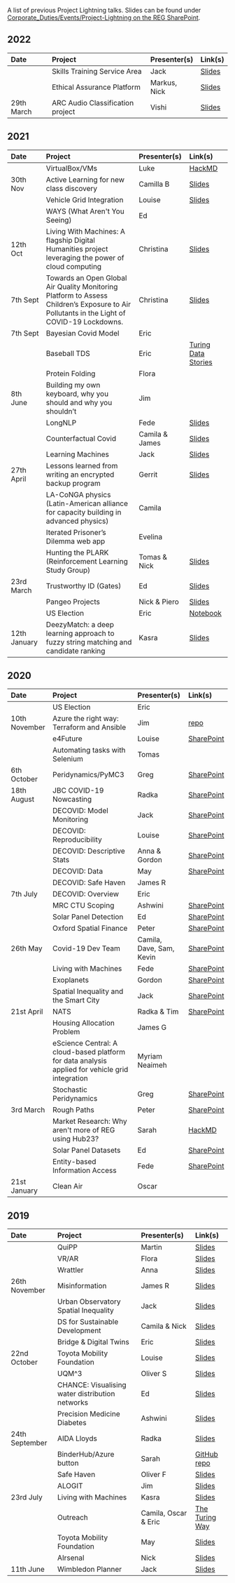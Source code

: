 A list of previous Project Lightning talks. Slides can be found under [Corporate_Duties/Events/Project-Lightning on the REG SharePoint](https://thealanturininstitute.sharepoint.com/:f:/s/ResearchEngineering/EvFtcBhG1RhKofdqD3HNE48BIG443DyTMeRoEwuY453Vcg?e=zv1aZT).

## 2022

| Date | Project   | Presenter(s)  | Link(s) |
| :----- | :---------------- | :------------------ | :----------------------- |
|   | Skills Training Service Area | Jack | [Slides](https://thealanturininstitute.sharepoint.com/:p:/s/ResearchEngineering/EczOHRuAMkxNoFIHBrON9S8BfHn4-0liJ8M_ca3eQdmAXw?e=Rl9TDd) |
|   | Ethical Assurance Platform | Markus, Nick | [Slides](https://thealanturininstitute.sharepoint.com/:p:/s/ResearchEngineering/ERPDbA6cWC9KhrZTRzRblPQBi6ZZRCd_rEp8kjoyNiatYQ?e=QyDkhq) |
| 29th March | ARC Audio Classification project | Vishi | [Slides](https://thealanturininstitute.sharepoint.com/:p:/s/ResearchEngineering/ETGK20HyrNZEquhDQ0_DrHoBTxWYKDSrMl8aIZHh99sNsA?e=PEgmXx) |

## 2021

| Date | Project   | Presenter(s)  | Link(s) |
| :----- | :---------------- | :------------------ | :----------------------- |
|  | VirtualBox/VMs | Luke | [HackMD](https://hackmd.io/G5GwYHZ8QCWG78uG56xrUA) |
| 30th Nov | Active Learning for new class discovery | Camilla B | [Slides](https://thealanturininstitute.sharepoint.com/:p:/s/ResearchEngineering/ESW2BJQBFFZOjErOX-eQ6kABEeuZI37G37VySembqM05hQ?e=8gmc0t) |
|  | Vehicle Grid Integration | Louise | [Slides](https://thealanturininstitute.sharepoint.com/:p:/r/sites/ResearchEngineering/Shared%20Documents/Corporate_Duties/Events/Project-Lightning/20211012_VGI.pptx?d=wc591e22ed92042c4af507f25754b64dd&csf=1&web=1&e=nYaCJA) |
|  | WAYS (What Aren't You Seeing) | Ed | |
| 12th Oct | Living With Machines: A flagship Digital Humanities project leveraging the power of cloud computing | Christina | [Slides](https://drive.google.com/file/d/1iIc411qN5xRJaJfdWgUuv1tn_8hfBx-o/view?usp=sharing)|
| 7th Sept | Towards an Open Global Air Quality Monitoring Platform to Assess Children’s Exposure to Air Pollutants in the Light of COVID-19 Lockdowns. | Christina | [Slides](https://docs.google.com/presentation/d/1pbflNULALJvBTsVnLKHmH2RIJ4X3hgb_nnqD1ACah3k/edit?usp=sharing)|
| 7th Sept | Bayesian Covid Model | Eric | |
|  | Baseball TDS | Eric  | [Turing Data Stories](https://alan-turing-institute.github.io/TuringDataStories-fastpages/) |
|  |  Protein Folding | Flora | |
| 8th June |  Building my own keyboard, why you should and why you shouldn’t | Jim | |
| |  LongNLP | Fede | [Slides](https://thealanturininstitute.sharepoint.com/:p:/s/ResearchEngineering/EV23dmyfEZ9Oge3osQ8GxRMBDbbCrd6dGwXJ3bYzi5Deiw?e=MKijtu) |
| | Counterfactual Covid | Camila & James | [Slides](https://thealanturininstitute.sharepoint.com/:p:/s/ResearchEngineering/EehO47TpOFxPvkRnWbohudkB6-UxXLW0tPOmwsFPfs5WrA?e=KSLX5G) |
| | Learning Machines | Jack | [Slides](https://thealanturininstitute.sharepoint.com/:p:/s/ResearchEngineering/EahnFu8cSn5KlXlvE9DEc1wB4GI22EVQ_TApB2VtQdRvzg?e=WOYtlf) |
| 27th April | Lessons learned from writing an encrypted backup program | Gerrit | [Slides](https://thealanturininstitute.sharepoint.com/:b:/s/ResearchEngineering/EaUbV4lhwDFPsE3jleWkn3oBC-u6Vdy0gsDFdLMC53XdAA?e=VSwepr) |
| |  LA-CoNGA physics  (Latin-American alliance for capacity building in advanced physics) | Camila | |
| | Iterated Prisoner’s Dilemma web app | Evelina | |
| | Hunting the PLARK (Reinforcement Learning Study Group) | Tomas & Nick | [Slides](https://thealanturininstitute.sharepoint.com/:p:/s/ResearchEngineering/ERMQYJAgMCBDsHpGMoDobF0BOG2rBTNhfFOqs5Oz3-B8mQ?e=WgjKBB) |
| 23rd March | Trustworthy ID (Gates) | Ed | [Slides](https://thealanturininstitute.sharepoint.com/:p:/s/ResearchEngineering/ERMQYJAgMCBDsHpGMoDobF0BOG2rBTNhfFOqs5Oz3-B8mQ?e=WgjKBB) |
|  | Pangeo Projects | Nick & Piero | [Slides](https://thealanturininstitute.sharepoint.com/:p:/s/ResearchEngineering/ERMQYJAgMCBDsHpGMoDobF0BOG2rBTNhfFOqs5Oz3-B8mQ?e=WgjKBB) |
|  | US Election | Eric | [Notebook](https://github.com/alan-turing-institute/TuringDataStories/pull/111) |
| 12th January | DeezyMatch: a deep learning approach to fuzzy string matching and candidate ranking | Kasra | [Slides](https://thealanturininstitute.sharepoint.com/:b:/s/ResearchEngineering/EQ7isExdc_dBonZ_ZV_zl_gB9dm2uKb3U0sNv0pehocCCA?e=p6ZF3D) |

## 2020

| Date | Project   | Presenter(s)  | Link(s) |
| :----- | :---------------- | :------------------ | :----------------------- |
| | US Election | Eric | |
| 10th November | Azure the right way: Terraform and Ansible | Jim | [repo](https://github.com/alan-turing-institute/azure-sensible) |
|  | e4Future | Louise | [SharePoint](https://thealanturininstitute.sharepoint.com/:p:/s/ResearchEngineering/ERHmEyXIe0ROmDwZecarnLABd8b-SvunhCXMIdZCg3nwmg?e=EldfaE) |
|  | Automating tasks with Selenium | Tomas | |
| 6th October | Peridynamics/PyMC3 | Greg | [SharePoint](https://thealanturininstitute.sharepoint.com/:p:/s/ResearchEngineering/EXFM3AqTvg9Alp-pARJN0O4BJzqq9BDNSKPI6O_n2YKDwg?e=IhcHVm) |
| 18th August | JBC COVID-19 Nowcasting | Radka | [SharePoint](https://thealanturininstitute.sharepoint.com/:b:/s/ResearchEngineering/EeY1NiBC7gZIqj1vY1w4vUoBU7K3FCfIUZo_udG9IyV4sg?e=6Tl9w9) |
| | DECOVID: Model Monitoring | Jack | [SharePoint](https://thealanturininstitute.sharepoint.com/:p:/s/ResearchEngineering/ER9FQ-aPhDVJlw1MkCGf95gBbbnvJlVKmTHzqWqSmOrYnA?e=aiWMOm) |
| | DECOVID: Reproducibility | Louise | [SharePoint](https://thealanturininstitute.sharepoint.com/:p:/s/ResearchEngineering/EZGWxTcbPR9AjkMWM1UZ5fIB_qrwHjAQmI6LICMrcKoXVw?e=zlJyYk) |
| | DECOVID: Descriptive Stats | Anna & Gordon | [SharePoint](https://thealanturininstitute.sharepoint.com/:p:/s/ResearchEngineering/ERSEeSAHlm1AvKYY5FO6rYABOxjJbfSD8zqHhZErFp6RJA?e=FEEQec) |
| | DECOVID: Data | May | [SharePoint](https://thealanturininstitute.sharepoint.com/:p:/s/ResearchEngineering/EeiY_2xcqsNHsNIrgtSNviABBGVXSkvkXHxigj_ueXVU2A?e=ambNDD) |
| | DECOVID: Safe Haven | James R | |
| 7th July | DECOVID: Overview | Eric | |
| | MRC CTU Scoping | Ashwini | [SharePoint](https://thealanturininstitute.sharepoint.com/:p:/s/ResearchEngineering/EQPTSYpr7fpIs3hb767ED1ABrbbOPyl0k2qbgFxcHAbgAw?e=4RLnZZ) |
| | Solar Panel Detection | Ed | [SharePoint](https://thealanturininstitute.sharepoint.com/:p:/s/ResearchEngineering/EcdJQmtxWLZPiGQipKNC_fsBPzFIkLOt9WVOmDQWZNfzTQ?e=EBkwgP) |
| | Oxford Spatial Finance | Peter | [SharePoint](https://thealanturininstitute.sharepoint.com/:b:/s/ResearchEngineering/EaGznjzPOElMjLSMvUddSzIBwlrydoS10961TMYssOftPQ?e=VfSDYD) |
| 26th May | Covid-19 Dev Team | Camila, Dave, Sam, Kevin | [SharePoint](https://thealanturininstitute.sharepoint.com/:p:/s/ResearchEngineering/EV9Iuq-6zxBMp4twFtETSWMB7h3wwfpoEp3UfBG7rJVcKQ?e=uh99hB) |
|  | Living with Machines | Fede | [SharePoint](https://thealanturininstitute.sharepoint.com/:p:/s/ResearchEngineering/EWUDh-AVw_lIqY5idp16DgsBg9zBfvHMlYatWNmLDs9dUA?e=EYuJar) |
|  | Exoplanets | Gordon | [SharePoint](https://thealanturininstitute.sharepoint.com/:p:/s/ResearchEngineering/EWl8epaIOHZCi-G3Vglyg0YBzg97c5in_Ok89JDreQuHVg?e=kko1Np) |
|  | Spatial Inequality and the Smart City | Jack | [SharePoint](https://thealanturininstitute.sharepoint.com/:p:/s/ResearchEngineering/EdUBni17ICdGkLw6nw3kYhkBWnwHDDMZS_xEds2L2IgLbA?e=sBXxh2) |
| 21st April | NATS | Radka & Tim | [SharePoint](https://thealanturininstitute.sharepoint.com/:p:/s/ResearchEngineering/ERioKzG8IW9Fpak88gw4d6IBoAZGiTBzfRu-3AKq5pPVrw?e=X8XmyC) |
| | Housing Allocation Problem | James G | |
| | eScience Central: A cloud-based platform for data analysis applied for vehicle grid integration | Myriam Neaimeh | |
| | Stochastic Peridynamics | Greg | [SharePoint](https://thealanturininstitute.sharepoint.com/:p:/s/ResearchEngineering/EdD5JFlJIOdLtItReT9CnH8BvQzTnxQK1RLuhFW2y95jfw?e=Nbg8ev) |
| 3rd March | Rough Paths | Peter | [SharePoint](https://thealanturininstitute.sharepoint.com/:b:/s/ResearchEngineering/EaGznjzPOElMjLSMvUddSzIBwlrydoS10961TMYssOftPQ?e=Ox5Oph) |
|              | Market Research: Why aren't more of REG using Hub23? | Sarah | [HackMD](https://hackmd.io/4MFVD1rvQeiX-MnsfyCmjw?both) |
|              | Solar Panel Datasets | Ed | [SharePoint](https://thealanturininstitute.sharepoint.com/:p:/s/ResearchEngineering/EcdJQmtxWLZPiGQipKNC_fsBPzFIkLOt9WVOmDQWZNfzTQ?e=cJlgBN) |
|              | Entity-based Information Access | Fede | [SharePoint](https://thealanturininstitute.sharepoint.com/:p:/s/ResearchEngineering/ETmM_B5MRqVLmAqEEbpF7TwBTYkKZDjRWEQunZ04uTZlMA?e=18vI1s) |
| 21st January | Clean Air  | Oscar | |


## 2019

| Date | Project   | Presenter(s)  | Link(s) |
| :----- | :---------------- | :------------------ | :----------------------- |
|  | QuiPP | Martin | [Slides](https://thealanturininstitute.sharepoint.com/:p:/s/ResearchEngineering/ERWJupkBgIhBpMVNfALFIw4BkRzdNOJU0zdIQ0Tz3fYpJA?e=Lx0mV5) |
|  | VR/AR | Flora | [Slides](https://thealanturininstitute.sharepoint.com/:p:/s/ResearchEngineering/EWfC08GnrzRLnp4r3dtKlh4BTx6SiDUcFW8I5WCmjBH5Qw?e=StKjkc) |
|  | Wrattler | Anna | [Slides](https://thealanturininstitute.sharepoint.com/:p:/s/ResearchEngineering/EWwSZCKQalhOvlO72Ul-J4IBbT5Tm_HMXgkFEagE8bWbqA?e=o4cLBu) |
| 26th November | Misinformation | James R | [Slides](https://thealanturininstitute.sharepoint.com/:p:/s/ResearchEngineering/EVkyITMlWOBMsKitAREfmb8BA_rPRduNjFYeNMF8HHP-tQ?e=H8R8hq) |
| | Urban Observatory Spatial Inequality  | Jack | [Slides](https://thealanturininstitute.sharepoint.com/:p:/s/ResearchEngineering/ESGm3_XktCRJtdiQYgsYaLwB4E3onL9A5DoGk3reVX-nXg?e=s8RypH) |
| | DS for Sustainable Development  | Camila & Nick | [Slides](https://thealanturininstitute.sharepoint.com/:p:/s/ResearchEngineering/EdE88agHDO5KrKwImCpXrOMBmMvBeWAkcUdcteQ69EeJPA?e=0Etcjc) |
| | Bridge & Digital Twins | Eric | [Slides](https://thealanturininstitute.sharepoint.com/:b:/s/ResearchEngineering/EU23F2FHA1FBppFSyq_5_Z0BQLm8fBK6DexnIgRz-vMhQA?e=uU7xMH) |
| 22nd October | Toyota Mobility Foundation  | Louise | [Slides](https://thealanturininstitute.sharepoint.com/:p:/s/ResearchEngineering/EbiF7Y-eFGNDissi8HBrxlkBBl1dKQwdYo10BfaF6og0Jw?e=nJI4tA) |
|  | UQM^3 | Oliver S | [Slides](https://thealanturininstitute.sharepoint.com/:f:/s/ResearchEngineering/Essr8laMPiRBotnhNpjq_bQBi5aX-uDBa_E3cUxkuEKNLg?e=jVF7Ru) |
|  | CHANCE: Visualising water distribution networks | Ed | [Slides](https://thealanturininstitute.sharepoint.com/:p:/s/ResearchEngineering/EQUyI8py1q9Dqd2ddlJyyK0BFHOLwOkgQ8-rp4WGj-f37g?e=7OWmHy) |
|  | Precision Medicine Diabetes | Ashwini | [Slides](https://thealanturininstitute.sharepoint.com/:b:/s/ResearchEngineering/EVS-jcBDPF1Co0lVY9boUn0BGC5Mv6xnravGNxa_ajslxw?e=EWLrQh) |
| 24th September | AIDA Lloyds  | Radka | [Slides](https://thealanturininstitute.sharepoint.com/:p:/s/ResearchEngineering/ERdxnIWX3KNHpyI03vo31aAB9ygdaCkHcBsXisA8o9De5w?e=82h6Bq) |
| | BinderHub/Azure button | Sarah | [GitHub repo](https://github.com/alan-turing-institute/binderhub-deploy) |
| | Safe Haven | Oliver F | [Slides](https://thealanturininstitute.sharepoint.com/:p:/s/ResearchEngineering/EQcwKu-8TtZGjJFwXBRnydgBR9Axt1thOJ8G28WDhpdkHw?e=qu4rag) |
| | ALOGIT | Jim | [Slides](https://thealanturininstitute.sharepoint.com/:p:/s/ResearchEngineering/EQPZZCqjgkJCtZ25x8eWASoBuuP4NcGtrW8LpNoM8PaOWw?e=7sUGiE) |
| 23rd July | Living with Machines  | Kasra | [Slides](https://thealanturininstitute.sharepoint.com/:p:/s/ResearchEngineering/EQcwKu-8TtZGjJFwXBRnydgBR9Axt1thOJ8G28WDhpdkHw?e=ogNzGC) |
| | Outreach | Camila, Oscar & Eric | [The Turing Way](https://deploy-preview-561--the-turing-way.netlify.com/outreach/01/summary)| |
| | Toyota Mobility Foundation | May | [Slides](https://thealanturininstitute.sharepoint.com/:p:/s/ResearchEngineering/EZsxhk2FPb9ImTlTg2N6tpkBb7rMAS0vUAlMKxXsKOX1XA?e=uVKtCr)|
| | AIrsenal | Nick | [Slides](https://thealanturininstitute.sharepoint.com/:p:/s/ResearchEngineering/ERTryyGCWzBGiRyCmzRYAJUBgAIvwp7JuliLuFPrzAT3MQ?e=ZBZe9k)|
| 11th June | Wimbledon Planner | Jack | [Slides](https://thealanturininstitute.sharepoint.com/:p:/s/ResearchEngineering/EdhldVmnLnlMuhCWQP8eFX8BuyIMea6uXfTo2lGv5mjzog?e=CN0jq5) |
